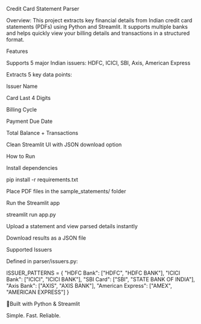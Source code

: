 Credit Card Statement Parser

Overview:
This project extracts key financial details from Indian credit card statements (PDFs) using Python and Streamlit.
It supports multiple banks and helps quickly view your billing details and transactions in a structured format.

Features

Supports 5 major Indian issuers: HDFC, ICICI, SBI, Axis, American Express

Extracts 5 key data points:

Issuer Name

Card Last 4 Digits

Billing Cycle

Payment Due Date

Total Balance + Transactions

Clean Streamlit UI with JSON download option

How to Run

Install dependencies

pip install -r requirements.txt

Place PDF files in the sample_statements/ folder

Run the Streamlit app

streamlit run app.py

Upload a statement and view parsed details instantly

Download results as a JSON file

Supported Issuers

Defined in parser/issuers.py:

ISSUER_PATTERNS = {
    "HDFC Bank": ["HDFC", "HDFC BANK"],
    "ICICI Bank": ["ICICI", "ICICI BANK"],
    "SBI Card": ["SBI", "STATE BANK OF INDIA"],
    "Axis Bank": ["AXIS", "AXIS BANK"],
    "American Express": ["AMEX", "AMERICAN EXPRESS"]
}

🖤Built with Python & Streamlit

Simple. Fast. Reliable.